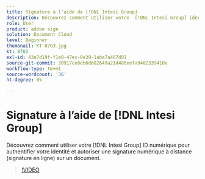 ```yaml
---
title: Signature à l’aide de [!DNL Intesi Group]
description: Découvrez comment utiliser votre  [!DNL Intesi Group] identification numérique avec Adobe Sign
role: User
product: adobe sign
solution: Document Cloud
level: Beginner
thumbnail: KT-8703.jpg
kt: 8703
exl-id: 43e7d19f-f1e8-47ec-8e30-1aba7a467d01
source-git-commit: 30917ce6eb6d682649a21d486eefa9482339410e
workflow-type: tm+mt
source-wordcount: '36'
ht-degree: 0%

---
```


# Signature à l’aide de [!DNL Intesi Group]

Découvrez comment utiliser votre [!DNL Intesi Group] ID numérique pour authentifier votre identité et autoriser une signature numérique à distance (signature en ligne) sur un document.

>[!VIDEO](https://video.tv.adobe.com/v/336989?hidetitle=true)

